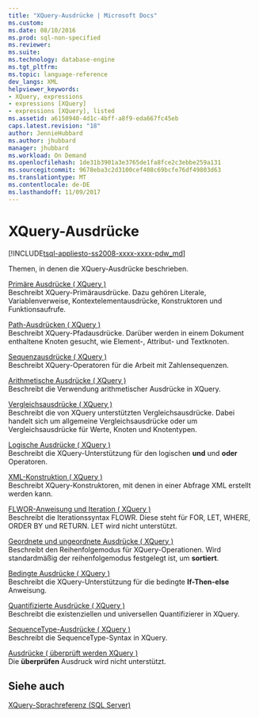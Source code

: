 ```yaml
---
title: "XQuery-Ausdrücke | Microsoft Docs"
ms.custom: 
ms.date: 08/10/2016
ms.prod: sql-non-specified
ms.reviewer: 
ms.suite: 
ms.technology: database-engine
ms.tgt_pltfrm: 
ms.topic: language-reference
dev_langs: XML
helpviewer_keywords:
- XQuery, expressions
- expressions [XQuery]
- expressions [XQuery], listed
ms.assetid: a6150940-4d1c-4bff-a8f9-eda667fc45eb
caps.latest.revision: "18"
author: JennieHubbard
ms.author: jhubbard
manager: jhubbard
ms.workload: On Demand
ms.openlocfilehash: 1de31b3901a3e3765de1fa8fce2c3ebbe259a131
ms.sourcegitcommit: 9678eba3c2d3100cef408c69bcfe76df49803d63
ms.translationtype: MT
ms.contentlocale: de-DE
ms.lasthandoff: 11/09/2017
---
```

# <a name="xquery-expressions"></a>XQuery-Ausdrücke
[!INCLUDE[tsql-appliesto-ss2008-xxxx-xxxx-pdw_md](../includes/tsql-appliesto-ss2008-xxxx-xxxx-pdw-md.md)]

  Themen, in denen die XQuery-Ausdrücke beschrieben.  
  

 [Primäre Ausdrücke &#40; XQuery &#41;](../xquery/primary-expressions-xquery.md)  
 Beschreibt XQuery-Primärausdrücke. Dazu gehören Literale, Variablenverweise, Kontextelementausdrücke, Konstruktoren und Funktionsaufrufe.  
  
 [Path-Ausdrücken &#40; XQuery &#41;](../xquery/path-expressions-xquery.md)  
 Beschreibt XQuery-Pfadausdrücke. Darüber werden in einem Dokument enthaltene Knoten gesucht, wie Element-, Attribut- und Textknoten.  
  
 [Sequenzausdrücke &#40; XQuery &#41;](../xquery/sequence-expressions-xquery.md)  
 Beschreibt XQuery-Operatoren für die Arbeit mit Zahlensequenzen.  
  
 [Arithmetische Ausdrücke &#40; XQuery &#41;](../xquery/arithmetic-expressions-xquery.md)  
 Beschreibt die Verwendung arithmetischer Ausdrücke in XQuery.  
  
 [Vergleichsausdrücke &#40; XQuery &#41;](../xquery/comparison-expressions-xquery.md)  
 Beschreibt die von XQuery unterstützten Vergleichsausdrücke. Dabei handelt sich um allgemeine Vergleichsausdrücke oder um Vergleichsausdrücke für Werte, Knoten und Knotentypen.  
  
 [Logische Ausdrücke &#40; XQuery &#41;](../xquery/logical-expressions-xquery.md)  
 Beschreibt die XQuery-Unterstützung für den logischen **und** und **oder** Operatoren.  
  
 [XML-Konstruktion &#40; XQuery &#41;](../xquery/xml-construction-xquery.md)  
 Beschreibt XQuery-Konstruktoren, mit denen in einer Abfrage XML erstellt werden kann.  
  
 [FLWOR-Anweisung und Iteration &#40; XQuery &#41;](../xquery/flwor-statement-and-iteration-xquery.md)  
 Beschreibt die Iterationssyntax FLOWR. Diese steht für FOR, LET, WHERE, ORDER BY und RETURN. LET wird nicht unterstützt.  
  
 [Geordnete und ungeordnete Ausdrücke &#40; XQuery &#41;](../xquery/ordered-and-unordered-expressions-xquery.md)  
 Beschreibt den Reihenfolgemodus für XQuery-Operationen. Wird standardmäßig der reihenfolgemodus festgelegt ist, um **sortiert**.  
  
 [Bedingte Ausdrücke &#40; XQuery &#41;](../xquery/conditional-expressions-xquery.md)  
 Beschreibt die XQuery-Unterstützung für die bedingte **If-Then-else** Anweisung.  
  
 [Quantifizierte Ausdrücke &#40; XQuery &#41;](../xquery/quantified-expressions-xquery.md)  
 Beschreibt die existenziellen und universellen Quantifizierer in XQuery.  
  
 [SequenceType-Ausdrücke &#40; XQuery &#41;](../xquery/sequencetype-expressions-xquery.md)  
 Beschreibt die SequenceType-Syntax in XQuery.  
  
 [Ausdrücke &#40; überprüft werden XQuery &#41;](../xquery/validate-expressions-xquery.md)  
 Die **überprüfen** Ausdruck wird nicht unterstützt.  
  
## <a name="see-also"></a>Siehe auch  
 [XQuery-Sprachreferenz &#40;SQL Server&#41;](../xquery/xquery-language-reference-sql-server.md)  
  
  
